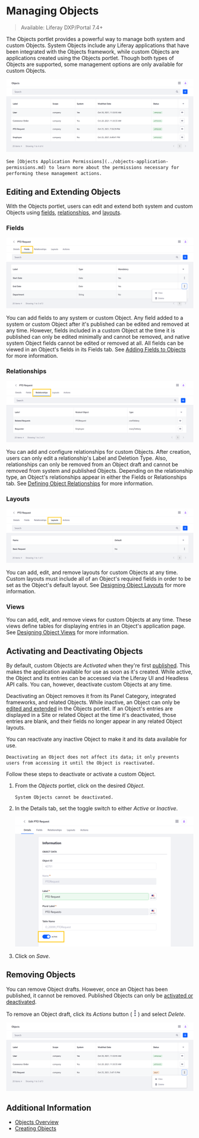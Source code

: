 # Managing Objects

> Available: Liferay DXP/Portal 7.4+

The Objects portlet provides a powerful way to manage both system and custom Objects. System Objects include any Liferay applications that have been integrated with the Objects framework, while custom Objects are applications created using the Objects portlet. Though both types of Objects are supported, some management options are only available for custom Objects.

![Use the Objects portlet to view and manage both system and custom Objects.](./managing-objects/images/01.png)

```{note}
See [Objects Application Permissions](../objects-application-permissions.md) to learn more about the permissions necessary for performing these management actions.
```

## Editing and Extending Objects

With the Objects portlet, users can edit and extend both system and custom Objects using [fields](#fields), [relationships](#relationships), and [layouts](#layouts).

### Fields

![Add, edit, and remove fields from system and custom Objects.](./managing-objects/images/02.png)

You can add fields to any system or custom Object. Any field added to a system or custom Object after it's published can be edited and removed at any time. However, fields included in a custom Object at the time it is published can only be edited minimally and cannot be removed, and native system Object fields cannot be edited or removed at all. All fields can be viewed in an Object's fields in its Fields tab. See [Adding Fields to Objects](./adding-fields-to-objects.md) for more information.

### Relationships

![Add and configure relationships for custom Objects](./managing-objects/images/03.png)

You can add and configure relationships for custom Objects. After creation, users can only edit a relationship's Label and Deletion Type. Also, relationships can only be removed from an Object draft and cannot be removed from system and published Objects.  Depending on the relationship type, an Object's relationships appear in either the Fields or Relationships tab. See [Defining Object Relationships](./defining-object-relationships.md) for more information.
<!--TASK: Replace with following text once system Objects are supported, "You can add relationships to both system and custom Objects. After creation, users can only edit a relationship's Label and Deletion Type. Also, relationships can only be removed from an Object draft and cannot be removed from system and published Objects.  Depending on the relationship type, an Object's relationships are displayed in either the Fields or Relationships tab. See [Defining Object Relationships](./defining-object-relationships.md) for more information."-->

### Layouts

![Add, edit, and remove layouts for custom Objects.](./managing-objects/images/04.png)

You can add, edit, and remove layouts for custom Objects at any time. Custom layouts must include all of an Object's required fields in order to be set as the Object's default layout. See [Designing Object Layouts](./designing-object-layouts.md) for more information.
<!--TASK: Replace with following text once system Objects are supported, "You can add, edit, and remove layouts for both system and custom Objects at any time. Custom layouts must include all of an Object's required fields in order to be set as the Object's default layout. See [Designing Object Layouts](./designing-object-layouts.md) for more information."-->

### Views

You can add, edit, and remove views for custom Objects at any time. These views define tables for displaying entries in an Object's application page. See [Designing Object Views](./designing-object-views.md) for more information.

## Activating and Deactivating Objects

By default, custom Objects are *Activated* when they're first [published](./creating-objects.md#publishing-object-drafts). This makes the application available for use as soon as it's created. While active, the Object and its entries can be accessed via the Liferay UI and Headless API calls. You can, however, deactivate custom Objects at any time. 

Deactivating an Object removes it from its Panel Category, integrated frameworks, and related Objects. While inactive, an Object can only be [edited and extended](#editing-and-extending-objects) in the Objects portlet. If an Object's entries are displayed in a Site or related Object at the time it's deactivated, those entries are blank, and their fields no longer appear in any related Object layouts.

You can reactivate any inactive Object to make it and its data available for use.

```{important}
Deactivating an Object does not affect its data; it only prevents users from accessing it until the Object is reactivated.
```

Follow these steps to deactivate or activate a custom Object.

1. From the *Objects* portlet, click on the desired *Object*.

   ```{note}
   System Objects cannot be deactivated.
   ```

1. In the Details tab, set the toggle switch to either *Active* or *Inactive*.

    ![Switch the Object to Activate or Inactive. ](./managing-objects/images/05.png)

1. Click on *Save*.

## Removing Objects

You can remove Object drafts. However, once an Object has been published, it cannot be removed. Published Objects can only be [activated or deactivated](#activating-and-deactivating-objects).

To remove an Object draft, click its *Actions* button (![Actions Button](../../../images/icon-actions.png)) and select *Delete*.

![Click on the Actions button for an Object draft, and select Delete.](./managing-objects/images/06.png)

## Additional Information

* [Objects Overview](../../objects.md)
* [Creating Objects](./creating-objects.md)
<!--TASK: Add once article is finished * [Objects UI Reference](../objects-ui-reference.md) -->
